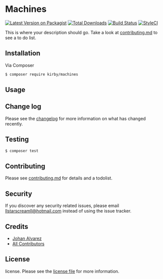 # Machines

[![Latest Version on Packagist][ico-version]][link-packagist]
[![Total Downloads][ico-downloads]][link-downloads]
[![Build Status][ico-travis]][link-travis]
[![StyleCI][ico-styleci]][link-styleci]

This is where your description should go. Take a look at [contributing.md](contributing.md) to see a to do list.

## Installation

Via Composer

``` bash
$ composer require kirby/machines
```

## Usage

## Change log

Please see the [changelog](changelog.md) for more information on what has changed recently.

## Testing

``` bash
$ composer test
```

## Contributing

Please see [contributing.md](contributing.md) for details and a todolist.

## Security

If you discover any security related issues, please email llstarscreamll@hotmail.com instead of using the issue tracker.

## Credits

- [Johan Alvarez][link-author]
- [All Contributors][link-contributors]

## License

license. Please see the [license file](license.md) for more information.

[ico-version]: https://img.shields.io/packagist/v/kirby/machines.svg?style=flat-square
[ico-downloads]: https://img.shields.io/packagist/dt/kirby/machines.svg?style=flat-square
[ico-travis]: https://img.shields.io/travis/kirby/machines/master.svg?style=flat-square
[ico-styleci]: https://styleci.io/repos/12345678/shield

[link-packagist]: https://packagist.org/packages/kirby/machines
[link-downloads]: https://packagist.org/packages/kirby/machines
[link-travis]: https://travis-ci.org/kirby/machines
[link-styleci]: https://styleci.io/repos/12345678
[link-author]: https://github.com/kirby
[link-contributors]: ../../contributors
